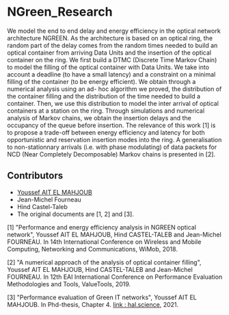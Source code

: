# NGreen_Research
We model the end to end delay and energy efficiency
in the optical network architecture NGREEN. As the architecture
is based on an optical ring, the random part of the delay comes
from the random times needed to build an optical container from
arriving Data Units and the insertion of the optical container on
the ring. We first build a DTMC (Discrete Time Markov Chain)
to model the filling of the optical container with Data Units.
We take into account a deadline (to have a small latency) and
a constraint on a minimal filling of the container (to be energy
efficient). We obtain through a numerical analysis using an ad-
hoc algorithm we proved, the distribution of the container filling
and the distribution of the time needed to build a container. Then,
we use this distribution to model the inter arrival of optical
containers at a station on the ring. Through simulations and
numerical analysis of Markov chains, we obtain the insertion
delays and the occupancy of the queue before insertion. The
relevance of this work [1] is to propose a trade-off between energy
efficiency and latency for both opportunistic and reservation
insertion modes into the ring. A generalisation to non-stationnary arrivals (i.e. with phase modulating) of data packets for NCD (Near Completely Decomposable) Markov chains is presented in [2].

##  Contributors

- [Youssef AIT EL MAHJOUB](https://github.com/ossef)
- Jean-Michel Fourneau
- Hind Castel-Taleb
- The original documents are [1, 2] and [3].

[1] "Performance and energy efficiency analysis in NGREEN optical network", Youssef AIT EL MAHJOUB, Hind CASTEL-TALEB and Jean-Michel FOURNEAU. In 14th International Conference on Wireless and Mobile Computing, Networking and Communications, WiMob, 2018.

[2] "A numerical approach of the analysis of optical container filling", Youssef AIT EL MAHJOUB, Hind CASTEL-TALEB and Jean-Michel FOURNEAU. In 12th EAI International Conference on Performance Evaluation Methodologies and Tools, ValueTools, 2019.

[3] "Performance evaluation of Green IT networks", Youssef AIT EL MAHJOUB. In Phd-thesis, Chapter 4. [link : hal.science](https://hal.science/tel-03215137v1), 2021.
